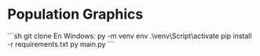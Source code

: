 # Population Graphics

´´´sh
git clone
En Windows:
    py -m venv env
    .\venv\Script\activate
    pip install -r requirements.txt
    py main.py
´´´
